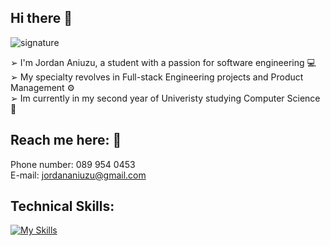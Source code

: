## Hi there 👋

![signature](https://github.com/Jordan-Aniuzu/Jordan-Aniuzu/assets/146434516/2f504923-c104-45de-a548-45c1436b1266)

➢ I'm Jordan Aniuzu, a student with a passion for software engineering 💻 <br>
➢ My specialty revolves in Full-stack Engineering projects and Product Management ⚙️ <br>
➢ Im currently in my second year of Univeristy studying Computer Science🎯 <br>

## Reach me here: 📧

Phone number: 089 954 0453 <br>
E-mail: jordananiuzu@gmail.com


## Technical Skills:

[![My Skills](https://skillicons.dev/icons?i=,html,css,java,js,python,mysql,git,java,php)](https://skillicons.dev)



<!--
**Jordan-Aniuzu/Jordan-Aniuzu** is a ✨ _special_ ✨ repository because its `README.md` (this file) appears on your GitHub profile.

Here are some ideas to get you started:

- 🔭 I’m currently working on ...
- 🌱 I’m currently learning ...
- 👯 I’m looking to collaborate on ...
- 🤔 I’m looking for help with ...
- 💬 Ask me about ...
- 📫 How to reach me: ...
- 😄 Pronouns: ...
- ⚡ Fun fact: ...
-->
